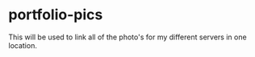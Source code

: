 # portfolio-pics
This will be used to link all of the photo's for my different servers in one location.
